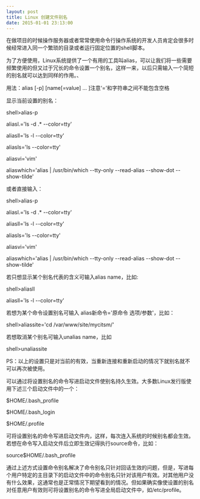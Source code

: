 ```yaml
---
layout: post
title: Linux 创建文件别名
date: 2015-01-01 23:13:00
---
```


在做项目的时候操作服务器或者常常使用命令行操作系统的开发人员肯定会很多时候经常进入同一个繁琐的目录或者运行固定位置的shell脚本。



为了方便使用，Linux系统提供了一个有用的工具叫alias，可以让我们将一些需要频繁使用的但又过于冗长的命令设置一个别名，这样一来，以后只需输入一个简短的别名就可以达到同样的作用。、



用法：alias [-p] [name[=value] ... ]注意‘=’和字符串之间不能包含空格

显示当前设置的别名：

shell>alias-p

aliasl.='ls -d .* --color=tty'

aliasll='ls -l --color=tty'

aliasls='ls --color=tty'

aliasvi='vim'

aliaswhich='alias | /usr/bin/which --tty-only --read-alias --show-dot --show-tilde'

或者直接输入：

shell>alias-p

aliasl.='ls -d .* --color=tty'

aliasll='ls -l --color=tty'

aliasls='ls --color=tty'

aliasvi='vim'

aliaswhich='alias | /usr/bin/which --tty-only --read-alias --show-dot --show-tilde'



若只想显示某个别名代表的含义可输入alias name，比如:

shell>aliasll

aliasll='ls -l --color=tty'

若想为某个命令设置别名可输入 alias新命令='原命令 选项/参数'，比如：

shell>aliassite='cd /var/www/site/mycitsm/'

若想取消某个别名可输入unalias name，比如

shell>unaliassite



PS：以上的设置只是对当前的有效，当重新连接和重新启动的情况下就别名就不可以再次被使用。



可以通过将设置别名的命令写进启动文件使别名持久生效。大多数Linux发行版使用下述三个启动文件中的一个：

$HOME/.bash_profile

$HOME/.bash_login

$HOME/.profile

可将设置别名的命令写进启动文件内，这样，每次连入系统的时候别名都会生效。若想在命令写入启动文件后立即生效记得执行source命令，比如：

source$HOME/.bash_profile

通过上述方式设置命令别名解决了命令别名只针对回话生效的问题，但是，写进每个用户特定的主目录下的启动文件中的命令别名只针对该用户有效。对其他用户没有什么效果，这通常也是正常情况下期望看到的情况。但如果确实像使设置的别名对任意用户有效则可将设置别名的命令写进全局启动文件中，如/etc/profile。